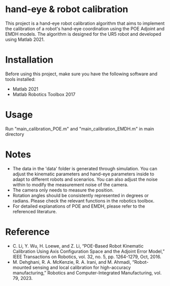 # hand-eye & robot calibration
This project is a hand-eye robot calibration algorithm that aims to implement the calibration of a robot's hand-eye coordination using the POE Adjoint and EMDH models. The algorithm is designed for the UR5 robot and developed using Matlab 2021.

# Installation
Before using this project, make sure you have the following software and tools installed:

- Matlab 2021
- Matlab Robotics Toolbox 2017

# Usage
Run "main_calibration_POE.m" and "main_calibration_EMDH.m" in main directory

# Notes
- The data in the 'data' folder is generated through simulation. You can adjust the kinematic parameters and hand-eye parameters inside to adapt to different robots and scenarios. You can also adjust the noise within to modify the measurement noise of the camera.
- The camera only needs to measure the position.
- Rotation angles should be consistently represented in degrees or radians. Please check the relevant functions in the robotics toolbox.
- For detailed explanations of POE and EMDH, please refer to the referenced literature.

# Reference
- C. Li, Y. Wu, H. Loewe, and Z. Li, “POE-Based Robot Kinematic Calibration Using Axis Configuration Space and the Adjoint Error Model,” IEEE Transactions on Robotics, vol. 32, no. 5, pp. 1264-1279, Oct, 2016.
- M. Dehghani, R. A. McKenzie, R. A. Irani, and M. Ahmadi, “Robot-mounted sensing and local calibration for high-accuracy manufacturing,” Robotics and Computer-Integrated Manufacturing, vol. 79, 2023.


